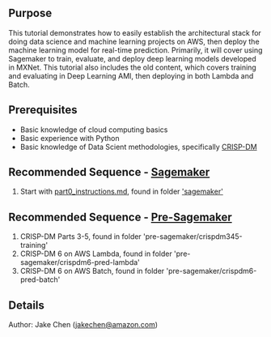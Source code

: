 ## Purpose
This tutorial demonstrates how to easily establish the architectural stack for doing data science and machine learning projects on AWS, then deploy the machine learning model for real-time prediction. Primarily, it will cover using Sagemaker to train, evaluate, and deploy deep learning models developed in MXNet. This tutorial also includes the old content, which covers training and evaluating in Deep Learning AMI, then deploying in both Lambda and Batch.


## Prerequisites
- Basic knowledge of cloud computing basics
- Basic experience with Python
- Basic knowledge of Data Scient methodologies, specifically [CRISP-DM](https://en.wikipedia.org/wiki/Cross-industry_standard_process_for_data_mining)

## Recommended Sequence - [Sagemaker](sagemaker/)
1. Start with [part0_instructions.md](sagemaker/part0_instructions.md), found in folder ['sagemaker'](sagemaker/)

## Recommended Sequence - [Pre-Sagemaker](pre-sagemaker/)
1. CRISP-DM Parts 3-5, found in folder 'pre-sagemaker/crispdm345-training'
2. CRISP-DM 6 on AWS Lambda, found in folder 'pre-sagemaker/crispdm6-pred-lambda'
3. CRISP-DM 6 on AWS Batch, found in folder 'pre-sagemaker/crispdm6-pred-batch'


## Details
Author: Jake Chen (jakechen@amazon.com)
